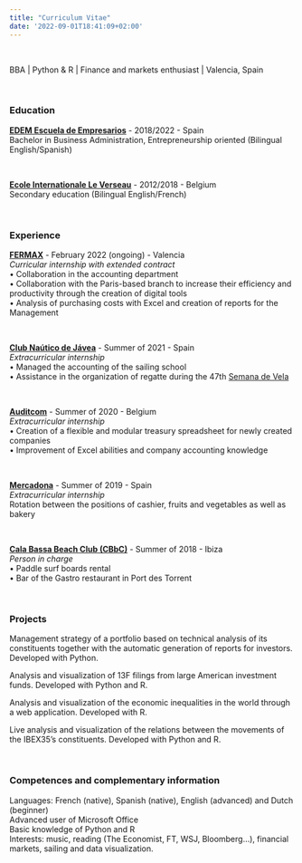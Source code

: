 ```yaml
---
title: "Curriculum Vitae"
date: '2022-09-01T18:41:09+02:00'
---
```

<p>&nbsp;</p>

<p class="cv_header">BBA | Python & R | Finance and markets enthusiast | Valencia, Spain</p>

<p>&nbsp;</p>

### Education

**[EDEM Escuela de Empresarios](https://edem.eu/en/ "Check EDEM's website")** -  2018/2022 - Spain<br>
Bachelor in Business Administration, Entrepreneurship oriented (Bilingual English/Spanish)<br>
<p>&nbsp;</p>

**[Ecole Internationale Le Verseau](https://www.eiverseau.be/ "Check Le Verseau's website")** - 2012/2018 - Belgium<br>
Secondary education (Bilingual English/French)
<p>&nbsp;</p>

### Experience

**[FERMAX](https://www.fermax.com/intl-en "Check FERMAX's website")** - February 2022 (ongoing) - Valencia<br>
_Curricular internship with extended contract_<br>
• Collaboration in the accounting department<br>
•	Collaboration with the Paris-based branch to increase their efficiency and productivity through the creation of digital tools<br>
•	Analysis of purchasing costs with Excel and creation of reports for the Management<br>
<p>&nbsp;</p>

**[Club Naútico de Jávea](https://cnjavea.net/ "Check CNJ's website")** - Summer of 2021 - Spain<br>
_Extracurricular internship_<br>
• Managed the accounting of the sailing school<br>
•	Assistance in the organization of regatte during the 47th [Semana de Vela](https://www.abc.es/deportes/vela/vela-ligera/abci-115-regatistas-participaronn-47-semana-vela-club-nautico-javea-202108161253_noticia.html "More info on that")<br>
<p>&nbsp;</p>

**[Auditcom](https://www.companyweb.be/societe/auditcom/sprl/439360312 "Check Auditcom's website")** - Summer of 2020 - Belgium<br>
_Extracurricular internship_<br>
•	Creation of a flexible and modular treasury spreadsheet for newly created companies<br>
•	Improvement of Excel abilities and company accounting knowledge<br>
<p>&nbsp;</p>

**[Mercadona](https://www.mercadona.es/ "Check Mercadona's website")** - Summer of 2019 - Spain<br>
_Extracurricular internship_<br>
Rotation between the positions of cashier, fruits and vegetables as well as bakery<br>
<p>&nbsp;</p>

**[Cala Bassa Beach Club (CBbC)](https://www.cbbcgroup.com/cbbc/cala-bassa-beach-club/ "Check CBbC's website")** - Summer of 2018 - Ibiza<br>
_Person in charge_<br>
•	Paddle surf boards rental<br>
•	Bar of the Gastro restaurant in Port des Torrent<br>
<p>&nbsp;</p>

### Projects

Management strategy of a portfolio based on technical analysis of its constituents together with the automatic generation of reports for investors. Developed with Python. 

Analysis and visualization of 13F filings from large American investment funds. Developed with Python and R.

Analysis and visualization of the economic inequalities in the world through a web application. Developed with R.

Live analysis and visualization of the relations between the movements of the IBEX35’s constituents. Developed with Python and R. 
<p>&nbsp;</p>

### Competences and complementary information

Languages: French (native), Spanish (native), English (advanced) and Dutch (beginner)<br>
Advanced user of Microsoft Office<br>
Basic knowledge of Python and R<br>
Interests: music, reading (The Economist, FT, WSJ, Bloomberg…), financial markets, sailing and data visualization.<br>



